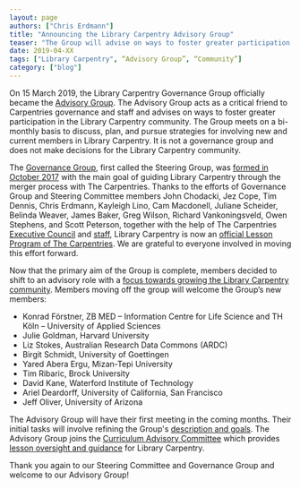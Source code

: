 ```yaml
---
layout: page
authors: ["Chris Erdmann"]
title: "Announcing the Library Carpentry Advisory Group"
teaser: "The Group will advise on ways to foster greater participation in the Library Carpentry community"
date: 2019-04-XX
tags: ["Library Carpentry", “Advisory Group”, “Community”]
category: ["blog"]
---
```



On 15 March 2019, the Library Carpentry Governance Group officially became the [Advisory Group](https://librarycarpentry.org/advisory/). The Advisory Group acts as a critical friend to Carpentries governance and staff and advises on ways to foster greater participation in the Library Carpentry community. The Group meets on a bi-monthly basis to discuss, plan, and pursue strategies for involving new and current members in Library Carpentry. It is not a governance group and does not make decisions for the Library Carpentry community.

The [Governance Group](https://librarycarpentry.org/team/), first called the Steering Group, was [formed in October 2017](https://librarycarpentry.org/blog/2017/10/latest-news/) with the main goal of guiding Library Carpentry through the merger process with The Carpentries. Thanks to the efforts of Governance Group and Steering Committee members John Chodacki, Jez Cope, Tim Dennis, Chris Erdmann, Kayleigh Lino, Cam Macdonell, Juliane Scheider, Belinda Weaver, James Baker, Greg Wilson, Richard Vankoningsveld, Owen Stephens, and Scott Peterson, together with the help of The Carpentries [Executive Council](http://static.carpentries.org/governance/) and [staff](https://carpentries.org/team/), Library Carpentry is now an [official Lesson Program of The Carpentries](https://carpentries.org/blog/2018/11/welcoming-library-carpentry/). We are grateful to everyone involved in moving this effort forward.

Now that the primary aim of the Group is complete, members decided to shift to an advisory role with a [focus towards growing the Library Carpentry community](https://github.com/LibraryCarpentry/governance/issues/11). Members moving off the group will welcome the Group’s new members:

* Konrad Förstner, ZB MED – Information Centre for Life Science and TH Köln – University of Applied Sciences
* Julie Goldman, Harvard University 
* Liz Stokes, Australian Research Data Commons (ARDC)
* Birgit Schmidt, University of Goettingen
* Yared Abera Ergu, Mizan-Tepi University
* Tim Ribaric, Brock University
* David Kane, Waterford Institute of Technology
* Ariel Deardorff, University of California, San Francisco
* Jeff Oliver, University of Arizona

The Advisory Group will have their first meeting in the coming months. Their initial tasks will involve refining the Group's [description and goals](https://librarycarpentry.org/team/). The Advisory Group joins the [Curriculum Advisory Committee](https://librarycarpentry.org/team/) which provides [lesson oversight and guidance](https://github.com/LibraryCarpentry/governance/issues/11) for Library Carpentry.

Thank you again to our Steering Committee and Governance Group and welcome to our Advisory Group!
